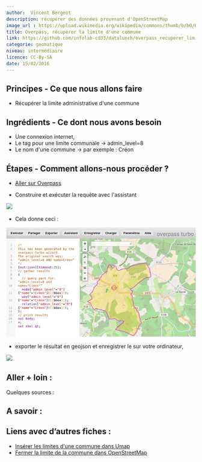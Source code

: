 ```yaml
---
author:  Vincent Bergeot
description: récupérer des données provenant d'OpenStreetMap
image_url : https://upload.wikimedia.org/wikipedia/commons/thumb/b/b0/Openstreetmap_logo.svg/145px-Openstreetmap_logo.svg.png
title: Overpass, récupérer la limite d'une commune
link: https://github.com/infolab-cd33/datalunch/overpass_recuperer_limite_commune.md
categorie: geomatique
niveau: intermédiaire
licence: CC-By-SA
date: 15/02/2016
---
```


## Principes - Ce que nous allons faire
* Récupérer la limite administrative d'une commune
## Ingrédients - Ce dont nous avons besoin
* Une connexion internet,
* Le tag pour une limite communale -> admin_level=8
* Le nom d'une commune -> par exemple : Créon
## Étapes - Comment allons-nous procéder ?
* [Aller sur Overpass](http://overpass-turbo.eu/)

* Construire et exécuter la requête avec l'assistant

![](https://raw.githubusercontent.com/infolab-cd33/datalunch/master/img/overpass/overpass-commune-1.png)

   * Cela donne ceci :

![](https://raw.githubusercontent.com/infolab-cd33/datalunch/master/img/overpass/overpass-commune-2.png)

* exporter le résultat en geojson et enregistrer le sur votre ordinateur,

![](https://raw.githubusercontent.com/infolab-cd33/datalunch/master/img/overpass/overpass-commune-3.png)


## Aller + loin :
Quelques sources :

## A savoir :


## Liens avec d’autres fiches :
* [Insérer les limites d'une commune dans Umap](./#fiche/umap_limite_commune.md)
* [Fermer la limite de la commune dans OpenStreetMap](./#fiche/josm_fermer_une_commune.md)

